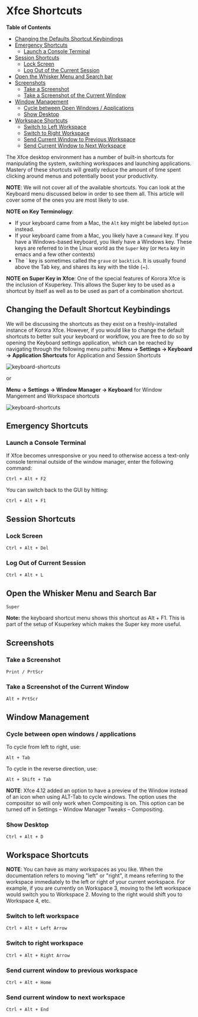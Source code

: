 # Xfce Shortcuts
**Table of Contents**  

- [Changing the Defaults Shortcut Keybindings](#keybindings)
- [Emergency Shortcuts](#emergency)
    - [Launch a Console Terminal](#console)
- [Session Shortcuts](#session)
    - [Lock Screen](#lock)
    - [Log Out of the Current Session](#logout)
- [Open the Whisker Menu and Search bar](#whisker)
- [Screenshots](#screen)
    - [Take a Screenshot](#screenf)
    - [Take a Screenshot of the Current Window](#screenw)
- [Window Management](#wm)
    - [Cycle between Open Windows / Applications](#cycle)
    - [Show Desktop](#show)
- [Workspace Shortcuts](#workspace)
    - [Switch to Left Workspace](#leftwork)
    - [Switch to Right Workspace](#rightwork)
    - [Send Current Window to Previous Workspace](#prevwork)
    - [Send Current Window to Next Workspace](#nextwork)

The Xfce desktop environment has a number of built-in shortcuts for manipulating the system, switching workspaces and launching applications. Mastery of these shortcuts will greatly reduce the amount of time spent clicking around menus and potentially boost your productivity.

**NOTE**: We will not cover all of the available shortcuts. You can look at the Keyboard menu discussed below in order to see them all. This article will cover some of the ones you are most likely to use.

**NOTE on Key Terminology**:

 * If your keyboard came from a Mac, the `Alt` key might be labeled `Option` instead.
 * If your keyboard came from a Mac, you likely have a `Command` key. If you have a Windows-based keyboard, you likely have a Windows key. These keys are referred to in the Linux world as the `Super` key (or `Meta` key in emacs and a few other contexts)
 * The \` key is sometimes called the `grave` or `backtick`. It is usually found above the Tab key, and shares its key with the tilde (~).
 
 **NOTE on Super Key in Xfce**:
 One of the special features of Korora Xfce is the inclusion of Ksuperkey. This allows the Super key to be used as a shortcut by itself as well as to be used as part of a combination shortcut.

## Changing the Default Shortcut Keybindings <a name="keybindings"></a>

We will be discussing the shortcuts as they exist on a freshly-installed instance of Korora Xfce. However, if you would like to change the default shortcuts to better suit your keyboard or workflow, you are free to do so by opening the Keyboard settings application, which can be reached by navigating through the following menu paths:
**Menu -> Settings -> Keyboard -> Application Shortcuts** for Application and Session Shortcuts

![keyboard-shortcuts](https://github.com/kororaproject/kp-documentation/blob/master/img/Xfce-Shortcuts-apps.png "apps Shortcuts window") 

or

**Menu -> Settings -> Window Manager -> Keyboard** for Window Mangement and Workspace shortcuts

![keyboard-shortcuts](https://github.com/kororaproject/kp-documentation/blob/master/img/Xfce-Shortcuts-wm.png "WM Shortcuts window") 

## Emergency Shortcuts <a name="emergency"></a>

### Launch a Console Terminal <a name="console"></a>

If Xfce becomes unresponsive or you need to otherwise access a text-only console terminal outside of the window manager, enter the following command:

    Ctrl + Alt + F2

You can switch back to the GUI by hitting:

    Ctrl + Alt + F1

## Session Shortcuts <a name="session"></a>

### Lock Screen <a name="lock"></a>

    Ctrl + Alt + Del

### Log Out of Current Session <a name="logout"></a>

    Ctrl + Alt + L

## Open the Whisker Menu and Search Bar <a name="whisker"></a>

    Super
**Note:** the keyboard shortcut menu shows this shortcut as Alt + F1. This is part of the setup of Ksuperkey which makes the Super key more useful.

## Screenshots <a name="screen"></a>

### Take a Screenshot <a name="screenf"></a>

    Print / PrtScr

### Take a Screenshot of the Current Window <a name="screenw"></a>

    Alt + PrtScr
    
## Window Management <a name="wm"></a>

### Cycle between open windows / applications <a name="cycle"></a>

To cycle from left to right, use:

    Alt + Tab

To cycle in the reverse direction, use:

    Alt + Shift + Tab

**NOTE**: Xfce 4.12 added an option to have a preview of the Window instead of an icon when using ALT-Tab to cycle windows. The option uses the compositor so will only work when Compositing is on. This option can be turned off in Settings – Window Manager Tweaks – Compositing.

### Show Desktop <a name="show"></a>

    Ctrl + Alt + D
    
## Workspace Shortcuts <a name="workspace"></a>

**NOTE**: You can have as many workspaces as you like. When the documentation refers to moving "left" or "right", it means referring to the workspace immediately to the left or right of your current workspace. For example, if you are currently on Workspace 3, moving to the left workspace would switch you to Workspace 2. Moving to the right would shift you to Workspace 4, etc.

### Switch to left workspace <a name="leftwork"></a>

    Ctrl + Alt + Left Arrow

### Switch to right workspace <a name="rightwork"></a>

    Ctrl + Alt + Right Arrow

### Send current window to previous workspace <a name="prevwork"></a>

    Ctrl + Alt + Home

### Send current window to next workspace <a name="nextwork"></a>

    Ctrl + Alt + End
    
